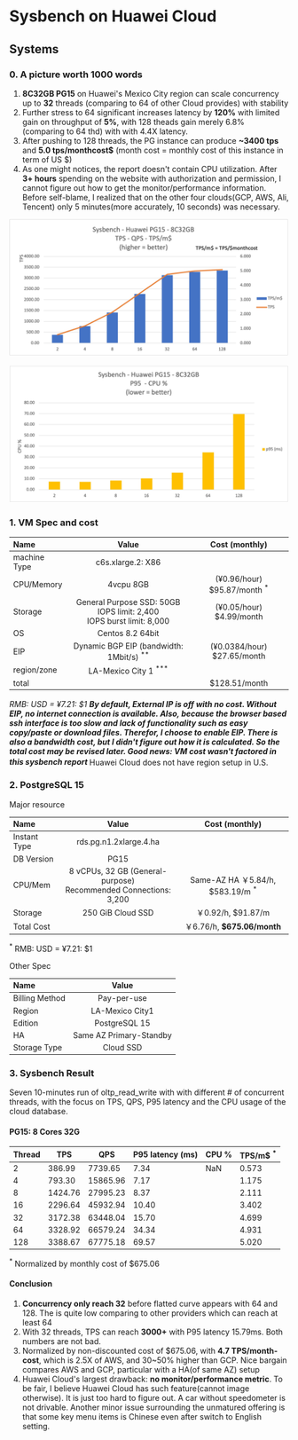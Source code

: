 # Sysbench on Huawei Cloud

## Systems

### 0. A picture worth 1000 words
1. **8C32GB PG15** on Huawei's Mexico City region can scale concurrency up to **32**  threads (comparing to 64 of other Cloud provides) with stability
2. Further stress to 64 significant increases latency by **120%** with limited gain on throughput of **5%**, with 128 theads gain merely 6.8% (comparing to 64 thd) with with 4.4X latency. 
3. After pushing to 128 threads, the PG instance can produce **~3400 tps** and **5.0 tps/monthcost$** (month cost = monthly cost of this instance in term of US $)
4. As one might notices, the report doesn't contain CPU utilization. After **3+ hours** spending on the website with authorization and permission, I cannot figure out how to get the monitor/performance information. Before self-blame, I realized that on the other four clouds(GCP, AWS, Ali, Tencent) only 5 minutes(more accurately, 10 seconds) was necessary. 

![TPS](./images/Huawei_PG15_TPS_TPSpDollar.jpg)

![P95](./images/Huawei_PG15_P95_NoCPU.jpg) 

### 1. VM Spec and cost

| Name             | Value |Cost (monthly) |
| :---------------- | :------: |:------: |
| machine Type        | c6s.xlarge.2: X86 |
| CPU/Memory |        4vcpu 8GB   |  (¥0.96/hour) $95.87/month <sup>*</sup>
| Storage           |  General Purpose SSD: 50GB <br> IOPS limit: 2,400 <br> IOPS burst limit: 8,000 | (¥0.05/hour) $4.99/month 
| OS        | Centos 8.2 64bit   |
| EIP | Dynamic BGP EIP (bandwidth: 1Mbit/s) <sup>**</sup>   |  (¥0.0384/hour) $27.65/month
| region/zone        | LA-Mexico City 1 <sup>***</sup> |
| total || $128.51/month 

<sup>*</sup> RMB: USD = ¥7.21: $1
<sup>**</sup> By default, External IP is off with no cost. Without EIP, no internet connection is available. Also, because the browser based ssh interface is too slow and lack of functionality such as easy copy/paste or download files. Therefor, I choose to enable EIP. There is also a bandwidth cost, but I didn't figure out how it is calculated. So the total cost may be revised later. Good news: VM cost wasn't factored in this sysbench report
<sup>***</sup> Huawei Cloud does not have region setup in U.S.


### 2. PostgreSQL 15

Major resource 

| Name             | Value |Cost (monthly) |
| :---------------- | :------: |:------: |
| Instant Type  | rds.pg.n1.2xlarge.4.ha  | 
| DB Version        | PG15   |
| CPU/Mem |        8 vCPUs, 32 GB (General-purpose) <br> Recommended Connections: 3,200  |  Same-AZ HA ￥5.84/h, $583.19/m <sup>*</sup>
| Storage           |  250 GiB Cloud SSD  |  ￥0.92/h, $91.87/m
|Total Cost|| ￥6.76/h,  **$675.06/month** |

<sup>*</sup> RMB: USD = ¥7.21: $1



Other Spec 

| Name             | Value | 
| :---------------- | :------: |
| Billing Method | Pay-per-use
| Region  | LA-Mexico City1 
| Edition | PostgreSQL  15
| HA | Same AZ Primary-Standby
| Storage Type | Cloud SSD

### 3. Sysbench Result

Seven 10-minutes run of oltp_read_write with with different # of concurrent threads, with the focus on TPS, QPS, P95 latency and the CPU usage of the cloud database.

#### PG15: 8 Cores 32G

| Thread | TPS     | QPS      | P95 latency (ms) | CPU % | TPS/m$ <sup>*</sup>|
| ------ | ------- | -------- | ---------------- | ----- | ------ |
| 2      | 386.99  | 7739.65  | 7.34             | NaN   | 0.573  |
| 4      | 793.30  | 15865.96 | 7.17             |       | 1.175  |
| 8      | 1424.76 | 27995.23 | 8.37             |       | 2.111  |
| 16     | 2296.64 | 45932.94 | 10.40            |       | 3.402  |
| 32     | 3172.38 | 63448.04 | 15.70            |       | 4.699  |
| 64     | 3328.92 | 66579.24 | 34.34            |       | 4.931  |
| 128    | 3388.67 | 67775.18 | 69.57            |       | 5.020  |



<sup>*</sup> Normalized by monthly cost of $675.06

#### Conclusion

1. **Concurrency only reach 32** before flatted curve appears with 64 and 128. The is quite low comparing to other providers which can reach at least 64
2. With 32 threads, TPS can reach **3000+** with P95 latency 15.79ms. Both numbers are not bad.
3. Normalized by non-discounted cost of $675.06, with **4.7 TPS/month-cost**, which is 2.5X of AWS, and 30~50% higher than GCP. Nice bargain compares AWS and GCP, particular with a HA(of same AZ) setup 
4. Huawei Cloud's largest drawback: **no monitor/performance metric**. To be fair, I believe Huawei Cloud has such feature(cannot image otherwise). It is just too hard to figure out. A car without speedometer is not drivable. Another minor issue surrounding the unmatured offering is that some key menu items is Chinese even after switch to English setting. 
